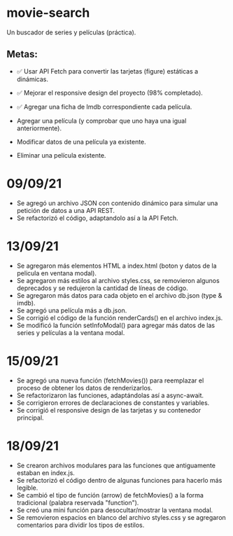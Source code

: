 # movie-search
Un buscador de series y películas (práctica).

## Metas:
- ✅ Usar API Fetch para convertir las tarjetas (figure) estáticas a dinámicas.
- ✅  Mejorar el responsive design del proyecto (98% completado).
- ✅ Agregar una ficha de Imdb correspondiente cada película.

 - Agregar una película (y comprobar que uno haya una igual anteriormente).
 - Modificar datos de una película ya existente.
 - Eliminar una película existente.
 
# 09/09/21
- Se agregó un archivo JSON con contenido dinámico para simular una petición de datos a una API REST.
- Se refactorizó el código, adaptandolo así a la API Fetch.

# 13/09/21

- Se agregaron más elementos HTML a index.html (boton y datos de la pelicula en ventana modal).
- Se agregaron más estilos al archivo styles.css, se removieron algunos deprecados y se redujeron la cantidad de líneas de código.
- Se agregaron más datos para cada objeto en el archivo db.json (type & imdb).
- Se agregó una película más a db.json.
- Se corrigió el código de la función renderCards() en el archivo index.js.
- Se modificó la función setInfoModal() para agregar más datos de las series y películas a la ventana modal.

# 15/09/21
- Se agregó una nueva función (fetchMovies()) para reemplazar el proceso de obtener los datos de renderizarlos.
- Se refactorizaron las funciones, adaptándolas así a async-await.
- Se corrigieron errores de declaraciones de constantes y variables.
- Se corrigió el responsive design de las tarjetas y su contenedor principal.

# 18/09/21

- Se crearon archivos modulares para las funciones que antiguamente estaban en index.js.
- Se refactorizó el código dentro de algunas funciones para hacerlo más legible.
- Se cambió el  tipo de función (arrow) de fetchMovies() a la forma tradicional (palabra reservada "function").
- Se creó una mini función para desocultar/mostrar la ventana modal.
- Se removieron espacios en blanco del archivo styles.css y se agregaron comentarios para dividir los tipos de estilos.

